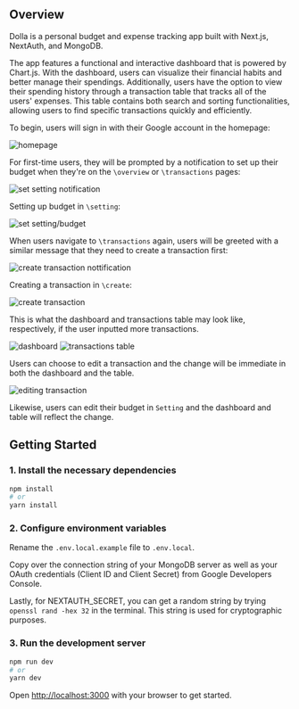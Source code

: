 ## Overview

Dolla is a personal budget and expense tracking app built with Next.js, NextAuth, and MongoDB.

The app features a functional and interactive dashboard that is powered by Chart.js. With the dashboard, users can visualize their financial habits and better manage their spendings. Additionally, users have the option to view their spending history through a transaction table that tracks all of the users' expenses. This table contains both search and sorting functionalities, allowing users to find specific transactions quickly and efficiently.

To begin, users will sign in with their Google account in the homepage:

![homepage](https://github.com/jasonlin111/DollaFinance/blob/bd835adc55d4a55f997e0365f3b8a1e4916c135a/README_IMAGES/homepage.png)

For first-time users, they will be prompted by a notification to set up their budget when they're on the `\overview` or `\transactions` pages:

![set setting notification](https://github.com/jasonlin111/DollaFinance/blob/bd835adc55d4a55f997e0365f3b8a1e4916c135a/README_IMAGES/setSettingNotification.png)

Setting up budget in `\setting`:

![set setting/budget](https://github.com/jasonlin111/DollaFinance/blob/bd835adc55d4a55f997e0365f3b8a1e4916c135a/README_IMAGES/setting.png)

When users navigate to `\transactions` again, users will be greeted with a similar message that they need to create a transaction first:

![create transaction nottification](https://github.com/jasonlin111/DollaFinance/blob/bd835adc55d4a55f997e0365f3b8a1e4916c135a/README_IMAGES/createTransactionNotification.png)

Creating a transaction in `\create`:

![create transaction](https://github.com/jasonlin111/DollaFinance/blob/bd835adc55d4a55f997e0365f3b8a1e4916c135a/README_IMAGES/create.png)

This is what the dashboard and transactions table may look like, respectively, if the user inputted more transactions.

![dashboard](https://github.com/jasonlin111/DollaFinance/blob/bd835adc55d4a55f997e0365f3b8a1e4916c135a/README_IMAGES/dashboard.png)
![transactions table](https://github.com/jasonlin111/DollaFinance/blob/bd835adc55d4a55f997e0365f3b8a1e4916c135a/README_IMAGES/transactionTable.png)

Users can choose to edit a transaction and the change will be immediate in both the dashboard and the table.

![editing transaction](https://github.com/jasonlin111/DollaFinance/blob/bd835adc55d4a55f997e0365f3b8a1e4916c135a/README_IMAGES/editTransaction.png)

Likewise, users can edit their budget in `Setting` and the dashboard and table will reflect the change.

## Getting Started

### 1. Install the necessary dependencies
```bash
npm install
# or
yarn install
```

### 2. Configure environment variables
Rename the `.env.local.example` file to `.env.local`.

Copy over the connection string of your MongoDB server as well as your OAuth credentials (Client ID and Client Secret) from Google Developers Console.

Lastly, for NEXTAUTH_SECRET, you can get a random string by trying `openssl rand -hex 32` in the terminal. This string is used for 
cryptographic purposes.


### 3. Run the development server

```bash
npm run dev
# or
yarn dev
```

Open [http://localhost:3000](http://localhost:3000) with your browser to get started.
